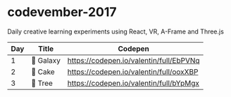 # codevember-2017

Daily creative learning experiments using React, VR, A-Frame and Three.js

| Day | Title | Codepen |
|-----|-------|---------|
| 1 | 🌌 Galaxy | https://codepen.io/valentin/full/EbPVNq |
| 2 | 🎂 Cake | https://codepen.io/valentin/full/ooxXBP |
| 3 | 🌱 Tree | https://codepen.io/valentin/full/bYpMgx |